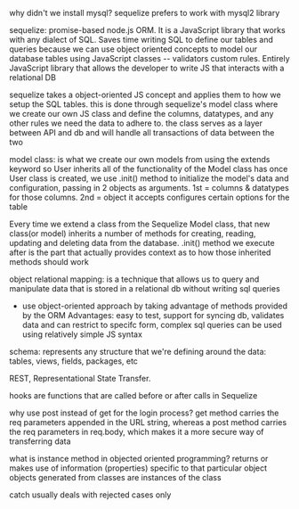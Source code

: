 why didn't we install mysql? sequelize prefers to work with mysql2 library

sequelize: promise-based node.js ORM. It is a JavaScript library that works with any dialect of SQL. Saves time writing SQL to define our tables and queries because we can use object oriented concepts to model our database tables using JavaScript classes -- validators custom rules. Entirely JavaScript library that allows the developer to write JS that interacts with a relational DB

sequelize takes a object-oriented JS concept and applies them to how we setup the SQL tables. this is done through sequelize's model class where we create our own JS class and define the columns, datatypes, and any other rules we need the data to adhere to. the class serves as a layer between API and db and will handle all transactions of data between the two 

model class: is what we create our own models from using the extends keyword so User inherits all of the functionality of the Model class has
once User class is created, we use .init() method to initialize the model's data and configuration, passing in 2 objects as arguments. 1st = columns & datatypes for those columns. 2nd = object it accepts configures certain options for the table

Every time we extend a class from the Sequelize Model class, that new class(or model) inherits a number of methods for creating, reading, updating and deleting data from the database. .init() method we execute after is the part that actually provides context as to how those inherited methods should work

object relational mapping: is a technique that allows us to query and manipulate data that is stored in a relational db without writing sql queries
- use object-oriented approach by taking advantage of methods provided by the ORM
Advantages: easy to test, support for syncing db, validates data and can restrict to specifc form, complex sql queries can be used using relatively simple JS syntax

schema: represents any structure that we're defining around the data: tables, views, fields, packages, etc 

REST, Representational State Transfer. 

hooks are functions that are called before or after calls in Sequelize

why use post instead of get for the login process? get method carries the req parameters appended in the URL string, whereas a post method carries the req parameters in req.body, which makes it a more secure way of transferring data 

what is instance method in objected oriented programming? returns or makes use of information (properties) specific to that particular object
    objects generated from classes are instances of the class

catch usually deals with rejected cases only